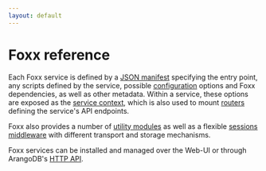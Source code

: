 ```yaml
---
layout: default
---
```

Foxx reference
==============

Each Foxx service is defined by a [JSON manifest](foxx-reference-manifest.html)
specifying the entry point, any scripts defined by the service,
possible [configuration](foxx-reference-configuration.html) options and Foxx dependencies,
as well as other metadata. Within a service, these options are exposed as the
[service context](foxx-reference-context.html), which is also used to mount
[routers](foxx-reference-routers-readme.html) defining the service's API endpoints.

Foxx also provides a number of [utility modules](foxx-reference-modules-readme.html)
as well as a flexible [sessions middleware](foxx-reference-sessions-readme.html)
with different transport and storage mechanisms.

Foxx services can be installed and managed over the Web-UI or through
ArangoDB's [HTTP API](../../../HTTP/Foxx/Management.html).
